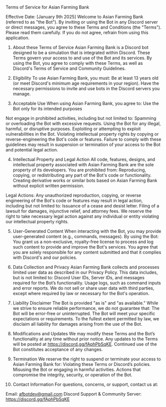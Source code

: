 Terms of Service for Asian Farming Bank

Effective Date: [January 9th 2025]
Welcome to Asian Farming Bank (referred to as "the Bot"). By inviting or using the Bot in any Discord server or direct messages, you agree to these Terms and Conditions (the "Terms"). Please read them carefully. 
If you do not agree, refrain from using this application.

1. About these Terms of Service
Asian Farming Bank is a Discord bot designed to be a simulation that is integrated within Discord. These Terms govern your access to and use of the Bot and its services.
By using the Bot, you agree to comply with these Terms, as well as Discord's Terms of Service and Community Guidelines.

2. Eligibility
To use Asian Farming Bank, you must:
  Be at least 13 years old (or meet Discord's minimum age requirements in your region).
  Have the necessary permissions to invite and use bots in the Discord servers you manage.

3. Acceptable Use
When using Asian Farming Bank, you agree to:
Use the Bot only for its intended purposes

Not engage in prohibited activities, including but not limited to:
  Spamming or overloading the Bot with excessive requests.
  Using the Bot for any illegal, harmful, or disruptive purposes.
  Exploiting or attempting to exploit vulnerabilities in the Bot.
  Violating intellectual property rights by copying or reverse-engineering the Bot's code or features.
  Failure to comply with these guidelines may result in suspension or termination of your access to the Bot and potential legal action.

4. Intellectual Property and Legal Action
All code, features, designs, and intellectual property associated with Asian Farming Bank are the sole property of its developers. You are prohibited from:
  Reproducing, copying, or redistributing any part of the Bot's code or functionality.
  Creating derivative works or similar bots based on Asian Farming Bank without explicit written permission.

Legal Actions:
  Any unauthorized reproduction, copying, or reverse engineering of the Bot's code or features may result in legal action, including but not limited to:
  Issuance of a cease and desist letter.
  Filing of a lawsuit for damages, injunctive relief, and attorney fees.
  We reserve the right to take necessary legal action against any individual or entity violating our intellectual property rights.

5. User-Generated Content
When interacting with the Bot, you may provide user-generated content (e.g., commands, messages). By using the Bot:
  You grant us a non-exclusive, royalty-free license to process and log such content to provide and improve the Bot's services.
  You agree that you are solely responsible for any content submitted and that it complies with Discord's and our policies.

6. Data Collection and Privacy
Asian Farming Bank collects and processes limited user data as described in our Privacy Policy. This data includes, but is not limited to:
  Discord User IDs, Server IDs, and messages required for the Bot’s functionality.
  Usage logs, such as command inputs and error reports.
  We do not sell or share user data with third parties, except where required by law or necessary for the Bot's operation.

7. Liability Disclaimer
The Bot is provided "as is" and "as available." While we strive to ensure reliable performance, we do not guarantee that:
  The Bot will be error-free or uninterrupted.
  The Bot will meet your specific expectations or requirements.
  To the fullest extent permitted by law, we disclaim all liability for damages arising from the use of the Bot.

8. Modifications and Updates
We may modify these Terms and the Bot’s functionality at any time without prior notice. Any updates to the Terms will be posted at https://discord.gg/fAphPbSqKE. 
Continued use of the Bot constitutes acceptance of any changes.

9. Termination
We reserve the right to suspend or terminate your access to Asian Farming Bank for:
  Violating these Terms or Discord’s policies.
  Misusing the Bot or engaging in harmful activities.
  Actions that compromise the integrity, security, or operation of the Bot.

10. Contact Information
For questions, concerns, or support, contact us at:

Email: afbotdev@gmail.com
Discord Support & Community Server: https://discord.gg/fAphPbSqKE
